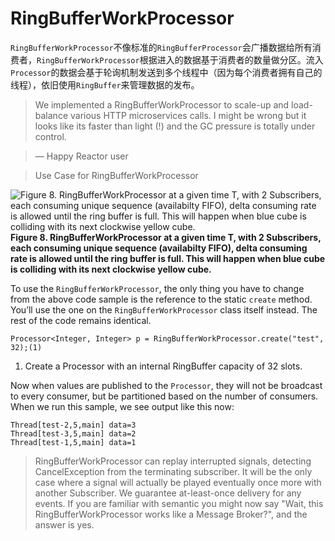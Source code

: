 # RingBufferWorkProcessor

`RingBufferWorkProcessor`不像标准的`RingBufferProcessor`会广播数据给所有消费者，`RingBufferWorkProcessor`根据进入的数据基于消费者的数量做分区。流入`Processor`的数据会基于轮询机制发送到多个线程中（因为每个消费者拥有自己的线程），依旧使用`RingBuffer`来管理数据的发布。

> We implemented a RingBufferWorkProcessor to scale-up and load-balance various HTTP microservices calls. I might be wrong but it looks like its faster than light (!) and the GC pressure is totally under control.

> — Happy Reactor user

> Use Case for RingBufferWorkProcessor

![Figure 8. RingBufferWorkProcessor at a given time T, with 2 Subscribers, each consuming unique sequence (availabilty FIFO), delta consuming rate is allowed until the ring buffer is full. This will happen when blue cube is colliding with its next clockwise yellow cube.](http://projectreactor.io/docs/reference/images/RBWP.png)
**Figure 8. RingBufferWorkProcessor at a given time T, with 2 Subscribers, each consuming unique sequence (availabilty FIFO), delta consuming rate is allowed until the ring buffer is full. This will happen when blue cube is colliding with its next clockwise yellow cube.**

To use the `RingBufferWorkProcessor`, the only thing you have to change from the above code sample is the reference to the static `create` method. You’ll use the one on the `RingBufferWorkProcessor` class itself instead. The rest of the code remains identical.

```
Processor<Integer, Integer> p = RingBufferWorkProcessor.create("test", 32);(1)
```
1. Create a Processor with an internal RingBuffer capacity of 32 slots.

Now when values are published to the `Processor`, they will not be broadcast to every consumer, but be partitioned based on the number of consumers. When we run this sample, we see output like this now:

```
Thread[test-2,5,main] data=3
Thread[test-3,5,main] data=2
Thread[test-1,5,main] data=1
```

> RingBufferWorkProcessor can replay interrupted signals, detecting CancelException from the terminating subscriber. It will be the only case where a signal will actually be played eventually once more with another Subscriber. We guarantee at-least-once delivery for any events. If you are familiar with semantic you might now say "Wait, this RingBufferWorkProcessor works like a Message Broker?", and the answer is yes.
